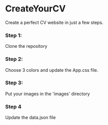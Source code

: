 # CreateYourCV
Create a perfect CV website in just a few steps.
### Step 1: 
Clone the repository
### Step 2: 
Choose 3 colors and update the App.css file.
### Step 3:
Put your images in the 'images' directory
### Step 4
Update the data.json file
